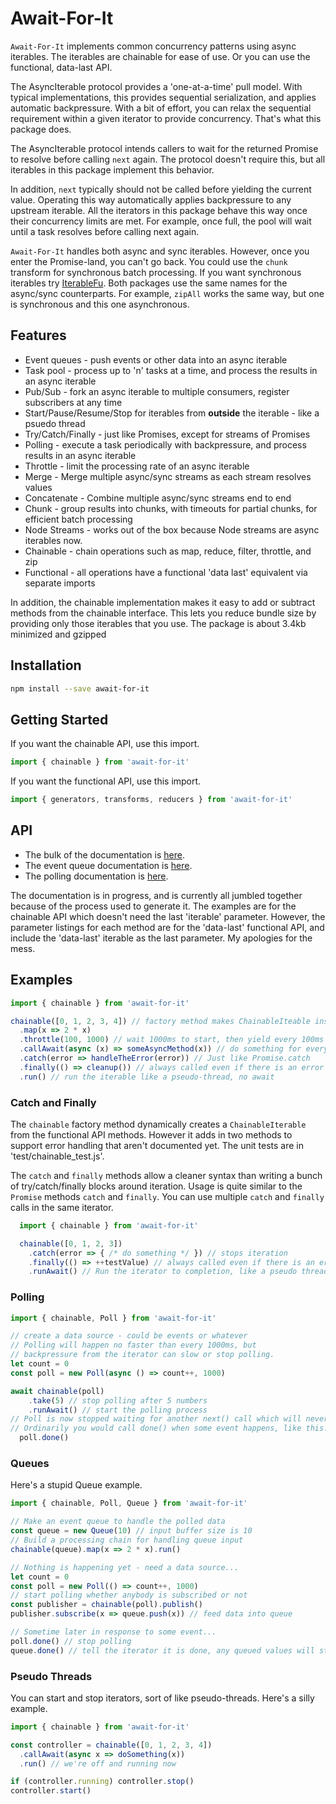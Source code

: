 # Await-For-It

`Await-For-It` implements common concurrency patterns using async iterables. The iterables are chainable for ease of use. Or you can use the functional, data-last API.

The AsyncIterable protocol provides a 'one-at-a-time' pull model. With typical implementations, this provides sequential serialization, and applies automatic backpressure. With a bit of effort, you can relax the sequential requirement within a given iterator to provide concurrency. That's what this package does.

The AsyncIterable protocol intends callers to wait for the returned Promise to resolve before calling `next` again. The protocol doesn't require this, but all iterables in this package implement this behavior.

In addition, `next` typically should not be called before yielding the current value. Operating this way automatically applies backpressure to any upstream iterable. All the iterators in this package behave this way once their concurrency limits are met. For example, once full, the pool will wait until a task resolves before calling next again.

`Await-For-It` handles both async and sync iterables. However, once you enter the Promise-land, you can't go back. You could use the `chunk` transform for synchronous batch processing. If you want synchronous iterables try [IterableFu](https://www.npmjs.com/package/iterablefu). Both packages use the same names for the async/sync counterparts. For example, `zipAll` works the same way, but one is synchronous and this one asynchronous.

## Features

* Event queues - push events or other data into an async iterable
* Task pool - process up to 'n' tasks at a time, and process the results in an async iterable
* Pub/Sub - fork an async iterable to multiple consumers, register subscribers at any time
* Start/Pause/Resume/Stop for iterables from **outside** the iterable - like a psuedo thread
* Try/Catch/Finally - just like Promises, except for streams of Promises
* Polling - execute a task periodically with backpressure, and process results in an async iterable
* Throttle - limit the processing rate of an async iterable
* Merge - Merge multiple async/sync streams as each stream resolves values
* Concatenate - Combine multiple async/sync streams end to end
* Chunk - group results into chunks, with timeouts for partial chunks, for efficient batch processing
* Node Streams - works out of the box because Node streams are async iterables now.
* Chainable - chain operations such as map, reduce, filter, throttle, and zip
* Functional - all operations have a functional 'data last' equivalent via separate imports

In addition, the chainable implementation makes it easy to add or subtract methods from the chainable interface. This lets you reduce bundle size by providing only those iterables that you use. The package is about 3.4kb minimized and gzipped

## Installation

```bash
npm install --save await-for-it
```

## Getting Started

If you want the chainable API, use this import.

```javascript
import { chainable } from 'await-for-it'
```

If you want the functional API, use this import.

```javascript
import { generators, transforms, reducers } from 'await-for-it'
```

## API

* The bulk of the documentation is [here](docs/chainable.md).
* The event queue documentation is [here](docs/queue.md).
* The polling documentation is [here](docs/poll.md).

The documentation is in progress, and is currently all jumbled together because of the process used to generate it. The examples are for the chainable API which doesn't need the last 'iterable' parameter. However, the parameter listings for each method are for the 'data-last' functional API, and include the 'data-last' iterable as the last parameter. My apologies for the mess.

## Examples

```javascript
import { chainable } from 'await-for-it'

chainable([0, 1, 2, 3, 4]) // factory method makes ChainableIteable instance
  .map(x => 2 * x)
  .throttle(100, 1000) // wait 1000ms to start, then yield every 100ms
  .callAwait(async (x) => someAsyncMethod(x)) // do something for every value
  .catch(error => handleTheError(error)) // Just like Promise.catch
  .finally(() => cleanup()) // always called even if there is an error
  .run() // run the iterable like a pseudo-thread, no await
```

### Catch and Finally

The `chainable` factory method dynamically creates a `ChainableIterable` from the functional API methods. However it adds in two methods to support error handling that aren't documented yet. The unit tests are in 'test/chainable_test.js'.

The `catch` and `finally` methods allow a cleaner syntax than writing a bunch of try/catch/finally blocks around iteration. Usage is quite similar to the `Promise` methods `catch` and `finally`. You can use multiple `catch` and `finally` calls in the same iterator.

```javascript
  import { chainable } from 'await-for-it'

  chainable([0, 1, 2, 3])
    .catch(error => { /* do something */ }) // stops iteration
    .finally(() => ++testValue) // always called even if there is an error
    .runAwait() // Run the iterator to completion, like a pseudo thread
```

### Polling

```javascript
import { chainable, Poll } from 'await-for-it'

// create a data source - could be events or whatever
// Polling will happen no faster than every 1000ms, but
// backpressure from the iterator can slow or stop polling.
let count = 0
const poll = new Poll(async () => count++, 1000)

await chainable(poll)
    .take(5) // stop polling after 5 numbers
    .runAwait() // start the polling process
// Poll is now stopped waiting for another next() call which will never come
// Ordinarily you would call done() when some event happens, like this...
  poll.done()
```

### Queues

Here's a stupid Queue example.

```javascript
import { chainable, Poll, Queue } from 'await-for-it'

// Make an event queue to handle the polled data
const queue = new Queue(10) // input buffer size is 10
// Build a processing chain for handling queue input
chainable(queue).map(x => 2 * x).run()

// Nothing is happening yet - need a data source...
let count = 0
const poll = new Poll(() => count++, 1000)
// start polling whether anybody is subscribed or not
const publisher = chainable(poll).publish()
publisher.subscribe(x => queue.push(x)) // feed data into queue

// Sometime later in response to some event...
poll.done() // stop polling
queue.done() // tell the iterator it is done, any queued values will still be processed
```

### Pseudo Threads

You can start and stop iterators, sort of like pseudo-threads. Here's a silly example.

```javascript
import { chainable } from 'await-for-it'

const controller = chainable([0, 1, 2, 3, 4])
  .callAwait(async x => doSomething(x))
  .run() // we're off and running now

if (controller.running) controller.stop()
controller.start()
```
